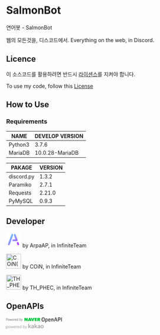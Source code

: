 # SalmonBot
연어봇 - SalmonBot

웹의 모든것을, 디스코드에서.
Everything on the web, in Discord.

## Licence
이 소스코드를 활용하려면 반드시 [라이센스](LICENCE)를 지켜야 합니다.

To use my code, follow this [License](LICENSE)

## How to Use
### Requirements
|    NAME    |    DEVELOP VERSION    |
|------------|-----------------------|
| Python3    | 3.7.6                 |
| MariaDB    | 10.0.28-MariaDB       |

|   PAKAGE   |  VERSION  |
|----------- |-----------|
| discord.py | 1.3.2     |
| Paramiko   | 2.7.1     |
| Requests   | 2.21.0    |
| PyMySQL    | 0.9.3     |

## Developer

[<img src="./p.png" width="40" height="40" title="ArpaAP">](https://github.com/ArpaAP) by ArpaAP, in InfiniteTeam

[<img src="https://cdn.discordapp.com/attachments/632678489144688678/689055297930526744/72da39a2fb24304b.jpg" width="40" height="40" title="COiN(COIN-KR)">](https://github.com/COIN-KR) by COiN, in InfiniteTeam

[<img src="https://cdn.discordapp.com/avatars/467666650183761920/337654b03985ac8bdf1cf7e8449b27d8.png" width="40" height="40" title="TH_PHEC">](https://github.com/gimon0330) by TH_PHEC, in InfiniteTeam

## OpenAPIs
<a href="http://developers.naver.com" target="_blank">
    <img src="./openapis/naveropenapi.png" alt="NAVER Open API" width="30%" height="30%"/>
</a>
<br>
<a href="https://developers.kakao.com" target="_blank">
    <img src="./openapis/kakaodevelopers.png" alt="Kakao Developers" width="20%" height="20%"/>
</a>

